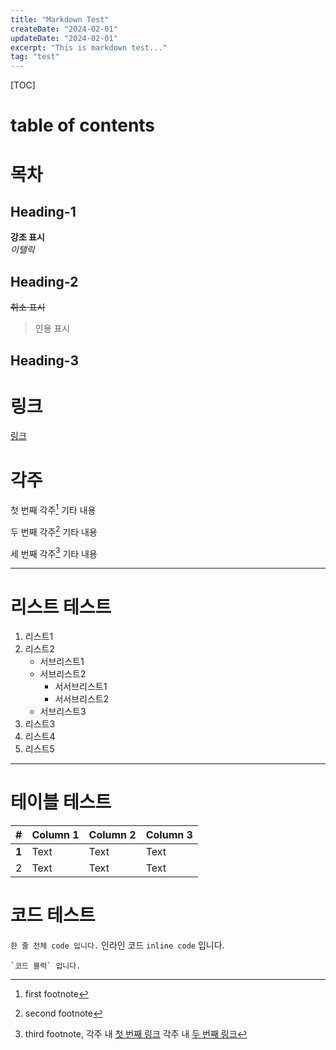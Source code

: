 ```yaml
---
title: "Markdown Test"
createDate: "2024-02-01"
updateDate: "2024-02-01"
excerpt: "This is markdown test..."
tag: "test"
---
```


[TOC]

# table of contents

# 목차

## Heading-1

**강조 표시**  
_이탤릭_

## Heading-2

~~취소 표시~~

> 인용 표시

## Heading-3

# 링크

[링크](#)

# 각주

첫 번째 각주[^fn1] 기타 내용

두 번째 각주[^fn2] 기타 내용

[^fn1]: first footnote
[^fn2]: second footnote

세 번째 각주[^fn3] 기타 내용

[^fn3]:
    third footnote, 각주 내 [첫 번째 링크](#first)
    각주 내 [두 번째 링크](#second)

---

# 리스트 테스트

1. 리스트1
2. 리스트2
   - 서브리스트1
   - 서브리스트2
     - 서서브리스트1
     - 서서브리스트2
   - 서브리스트3
3. 리스트3
4. 리스트4
5. 리스트5

---

# 테이블 테스트

| #     | Column 1 | Column 2 | Column 3 |
| ----- | -------- | -------- | -------- |
| **1** | Text     | Text     | Text     |
| 2     | Text     | Text     | Text     |

# 코드 테스트

`한 줄 전체 code 입니다.`
인라인 코드 `inline code` 입니다.

```
`코드 블럭` 입니다.
```
